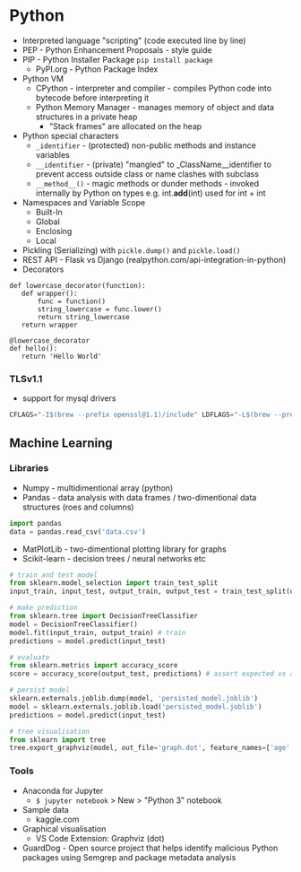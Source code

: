 # Python
- Interpreted language "scripting" (code executed line by line)
- PEP - Python Enhancement Proposals - style guide
- PIP - Python Installer Package `pip install package`
  - PyPI.org - Python Package Index
- Python VM
  - CPython - interpreter and compiler - compiles Python code into bytecode before interpreting it
  - Python Memory Manager - manages memory of object and data structures in a private heap
    - "Stack frames" are allocated on the heap 
- Python special characters
  - `_identifier` -  (protected) non-public methods and instance variables
  - `__identifier` - (private) "mangled" to _ClassName__identifier to prevent access outside class or name clashes with subclass
  - `__method__()` - magic methods or dunder methods - invoked internally by Python on types e.g. int.__add__(int) used for int + int 
- Namespaces and Variable Scope
  - Built-In
  - Global
  - Enclosing
  - Local
- Pickling (Serializing) with `pickle.dump()` and `pickle.load()`
- REST API - Flask vs Django (realpython.com/api-integration-in-python)  
- Decorators
```
def lowercase_decorator(function):
   def wrapper():
       func = function()
       string_lowercase = func.lower()
       return string_lowercase
   return wrapper

@lowercase_decorator
def hello():
   return 'Hello World'   
```

### TLSv1.1

- support for mysql drivers
```python
CFLAGS="-I$(brew --prefix openssl@1.1)/include" LDFLAGS="-L$(brew --prefix openssl@1.1)/lib" pyenv install 3.9.10
```

## Machine Learning
### Libraries
- Numpy - multidimentional array (python)
- Pandas - data analysis with data frames / two-dimentional data structures (roes and columns)
```python
import pandas
data = pandas.read_csv('data.csv')
```
- MatPlotLib - two-dimentional plotting library for graphs
- Scikit-learn - decision trees / neural networks etc
```python
# train and test model
from sklearn.model_selection import train_test_split
input_train, input_test, output_train, output_test = train_test_split(data['input_column'], data['output_column'], test_size=0.2)

# make prediction
from sklearn.tree import DecisionTreeClassifier
model = DecisionTreeClassifier()
model.fit(input_train, output_train) # train
predictions = model.predict(input_test)

# evaluate
from sklearn.metrics import accuracy_score
score = accuracy_score(output_test, predictions) # assert expected vs actual = score from 0-1

# persist model
sklearn.externals.joblib.dump(model, 'persisted_model.joblib')
model = sklearn.externals.joblib.load('persisted_model.joblib')
predictions = model.predict(input_test)

# tree visualisation
from sklearn import tree
tree.export_graphviz(model, out_file='graph.dot', feature_names=['age', 'gender'], class_names=sorted(data['output_column'].unique(), label='all')
```

### Tools
- Anaconda for Jupyter
    - `$ jupyter notebook` > New > "Python 3" notebook
- Sample data
    - kaggle.com
- Graphical visualisation
    - VS Code Extension: Graphviz (dot)
- GuardDog - Open source project that helps identify malicious Python packages using Semgrep and package metadata analysis
